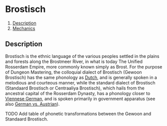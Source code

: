 # Brostisch

1. [Description](#description)
2. [Mechanics](#mechanics)

## Description

Brostisch is the ethnic language of the various peoples settled in the plains and forests along the Brostmeer River, in what is today The Unified Rosserdam Empire, more commonly known simply as Brost. For the purpose of Dungeon Mastering, the colloquial dialect of Brostisch (Gewoon Brostisch) has the same phonology as [Dutch](https://en.wikipedia.org/wiki/Dutch_phonology), and is generally spoken in a melodious and courteous manner, while the standard dialect of Brostisch (Standaard Brostisch or Centraaliya Brostisch), which hails from the ancestral capital of the Rosserdam Dynasty, has a phonology closer to [Viennese German](https://en.wikipedia.org/wiki/Viennese_German#Phonology), and is spoken primarily in government apparatus (see also [German vs. Austrian](https://www.youtube.com/watch?v=P1Mu_e2RO1I)).

TODO
Add table of phonetic transformations between the Gewoon and Standaard Brostisch. 
